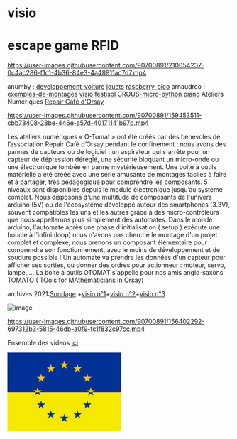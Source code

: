 # visio

# escape game RFID

https://user-images.githubusercontent.com/90700891/210054237-0c4ac286-f1c1-4b36-84e3-4a48911ac7d7.mp4

anumby : [developpement-voiture](https://github.com/anumby-source/developpement-voiture/wiki) [jouets](https://github.com/anumby-source/jouets/wiki) [raspberry-pico](https://github.com/anumby-source/raspberry-pico/wiki) arnaudrco : [exemples-de-montages](https://github.com/arnaudrco/exemples/wiki) [visio](https://github.com/arnaudrco/visio/wiki) [festisol](https://github.com/arnaudrco/festisol/wiki) [CROUS-micro-python](https://github.com/arnaudrco/CROUS-micro-python/wiki) [piano](https://github.com/arnaudrco/piano-pour-adulte-debutant/wiki) Ateliers Numériques [Repair Café d'Orsay](https://www.repaircafe-orsay.org/category/blog/ateliers-numeriques-blog/) 

https://user-images.githubusercontent.com/90700891/159453511-cbb73408-28be-446e-a57d-40171141b97b.mp4

Les ateliers numériques « O-Tomat » ont été créés par des bénévoles de l’association Repair Café d’Orsay pendant le confinement : nous avons des pannes de capteurs ou de logiciel : un aspirateur qui s'arrête pour un capteur de dépression déréglé, une sécurité bloquant un micro-onde ou une électronique tombée en panne mystérieusement. Une boite à outils matérielle a été créée avec une série amusante de montages faciles à faire et à partager, très pédagogique pour comprendre les composants. 5 niveaux sont disponibles depuis le module électronique jusqu’au système complet. 
Nous disposons d'une multitude de composants de l'univers arduino (5V) ou de l'écosystème développé autour des smartphones (3.3V), souvent compatibles les uns et les autres grâce à des micro-contrôleurs que nous appellerons plus simplement des automates. Dans le monde arduino, l'automate après une phase d'initialisation ( setup ) exécute une boucle à l'infini (loop) 
nous n'avons pas cherché le montage d'un projet complet et complexe, nous prenons un composant élémentaire pour comprendre son fonctionnement, avec le moins de développement et de soudure possible ! Un automate va prendre les données d'un capteur pour afficher ses sorties, ou donner des ordres pour actionneur : moteur, servo, lampe, ...
La boite à outils OTOMAT s'appelle pour nos amis anglo-saxons TOMATO ( TOols for MAthematicians in Orsay)

archives 2021:[Sondage](https://github.com/arnaudrco/visio/blob/main/Presentation2021%20O-tomat.pdf) +[visio n°1](https://github.com/arnaudrco/visio/blob/main/Presentation2021-03_visio_1.pdf)+[visio n°2](https://github.com/arnaudrco/visio/blob/main/Presentation2021-04_visio_2.pdf)+[visio n°3](https://github.com/arnaudrco/visio/blob/main/Presentation2021-05_visio_3.pdf)

![image](https://user-images.githubusercontent.com/90700891/180947000-f8fda4c8-24c7-4a10-af9d-66ff4817dbf7.png)


https://user-images.githubusercontent.com/90700891/156402292-697312b3-5815-46db-a0f9-fc1f832c97cc.mp4

Ensemble des videos [ici](https://github.com/arnaudrco/visio/wiki/Video)

![ukraine](https://github.com/arnaudrco/exemples/blob/main/ukraine.png)


